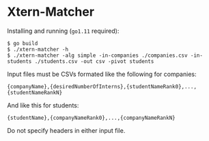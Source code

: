 # Xtern-Matcher

Installing and running (`go1.11` required):

```
$ go build
$ ./xtern-matcher -h
$ ./xtern-matcher -alg simple -in-companies ./companies.csv -in-students ./students.csv -out csv -pivot students
```

Input files must be CSVs formated like the following for companies:

```
{companyName},{desiredNumberOfInterns},{studentNameRank0},...,{studentNameRankN}
```

And like this for students:

```
{studentName},{companyNameRank0},...,{companyNameRankN}
```

Do not specify headers in either input file.
